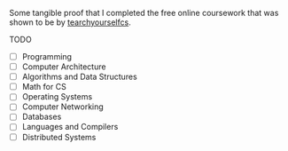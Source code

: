 Some tangible proof that I completed the free online coursework that was shown to be by [tearchyourselfcs](https://teachyourselfcs.com/).

TODO
- [ ] Programming
- [ ] Computer Architecture
- [ ] Algorithms and Data Structures
- [ ] Math for CS
- [ ] Operating Systems
- [ ] Computer Networking
- [ ] Databases
- [ ] Languages and Compilers
- [ ] Distributed Systems
